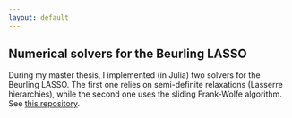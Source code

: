 ```yaml
---
layout: default
---
```


## Numerical solvers for the Beurling LASSO

During my master thesis, I implemented (in Julia) two solvers for the Beurling LASSO. The first one relies on semi-definite relaxations (Lasserre hierarchies), while the second one uses the sliding Frank-Wolfe algorithm. See  [this repository](https://github.com/rpetit/BeurlingLasso.jl).
